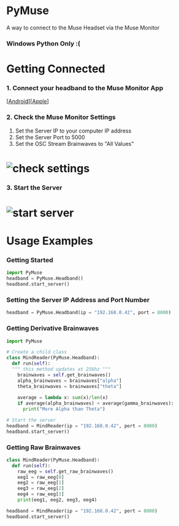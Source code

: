 # PyMuse
A way to connect to the Muse Headset via the Muse Monitor
### Windows Python Only :(

# Getting Connected
### 1. Connect your headband to the Muse Monitor App 
[[Android](https://play.google.com/store/apps/details?id=com.sonicPenguins.museMonitor)][[Apple](https://apps.apple.com/us/app/muse-monitor/id988527143
)]
### 2. Check the Muse Monitor Settings
1. Set the Server IP to your computer IP address
2. Set the Server Port to 5000
3. Set the OSC Stream Brainwaves to "All Values"
# <img alt="check settings" src="https://i.imgur.com/iqPnhLa.gif">
### 3. Start the Server
# <img alt="start server" src="https://i.imgur.com/Qhf49tR.gif">

# Usage Examples
### Getting Started
```python
import PyMuse
headband = PyMuse.Headband()
headband.start_server()
```
### Setting the Server IP Address and Port Number
```python
headband = PyMuse.Headband(ip = "192.168.0.42", port = 8000)
```
### Getting Derivative Brainwaves
```python
import PyMuse

# Create a child class
class MindReader(PyMuse.Headband):
  def run(self):
  """ this method updates at 256hz """
    brainwaves = self.get_brainwaves()
    alpha_brainwaves = brainwaves["alpha"]
    theta_brainwaves = brainwaves["theta"]
    
    average = lambda x: sum(x)/len(x)
    if average(alpha_brainwaves) < average(gamma_brainwaves):
      print("More Alpha than Theta")

# Start the server
headband = MindReader(ip = "192.168.0.42", port = 8000)
headband.start_server()
```
### Getting Raw Brainwaves
```python
class MindReader(PyMuse.Headband):
  def run(self):
    raw_eeg = self.get_raw_brainwaves()
    eeg1 = raw_eeg[0]
    eeg2 = raw_eeg[1]
    eeg3 = raw_eeg[2]
    eeg4 = raw_eeg[3]
    print(eeg1, eeg2, eeg3, eeg4)

headband = MindReader(ip = "192.168.0.42", port = 8000)
headband.start_server()
```
